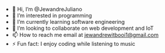 - 👋 Hi, I’m @JewandreJuliano
- 👀 I’m interested in programming
- 🌱 I’m currently learning software engineering
- 💞️ I’m looking to collaborate on web development and IoT
- 📫 How to reach me email at jewandrewitbooi1@gmail.com
- ⚡ Fun fact: I enjoy coding while listening to music

<!---
JewandreJuliano/JewandreJuliano is a ✨ special ✨ repository because its `README.md` (this file) appears on your GitHub profile.
You can click the Preview link to take a look at your changes.
--->
